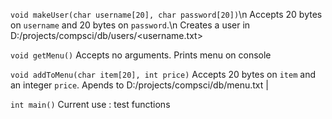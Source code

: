 `void makeUser(char username[20], char password[20])`\n
Accepts 20 bytes on `username` and 20 bytes on `password`.\n
Creates a user in D:/projects/compsci/db/users/<username.txt>

`void getMenu()`
Accepts no arguments.
Prints menu on console

`void addToMenu(char item[20], int price)`
Accepts 20 bytes on `item` and an integer `price`.
Apends to D:/projects/compsci/db/menu.txt
<item> | <price>

`int main()`
Current use : test functions